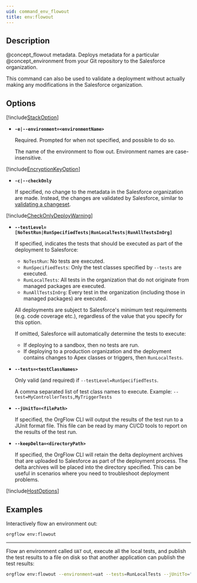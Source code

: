 ```yaml
---
uid: command_env_flowout
title: env:flowout
---
```


## Description

@concept_flowout metadata. Deploys metadata for a particular @concept_environment from your Git repository to the Salesforce organization.

This command can also be used to validate a deployment without actually making any modifications in the Salesforce organization.

## Options

[!include[StackOption](partials/stack-option.md)]

- **`-e|--environment=<environmentName>`**

  Required. Prompted for when not specified, and possible to do so.

  The name of the environment to flow out. Environment names are case-insensitive.

[!include[EncryptionKeyOption](partials/encryption-key-option.md)]

- **`-c|--checkOnly`**

  If specified, no change to the metadata in the Salesforce organization are made. Instead, the changes are validated by Salesforce, similar to [validating a changeset](https://help.salesforce.com/articleView?id=sf.changesets_inbound_test_deploy.htm&type=5).

[!include[CheckOnlyDeployWarning](partials/check-only-deploy-warning.md)]

- **`--testLevel=[NoTestRun|RunSpecifiedTests|RunLocalTests|RunAllTestsInOrg]`**

  If specified, indicates the tests that should be executed as part of the deployment to Salesforce:
  - `NoTestRun`: No tests are executed.
  - `RunSpecifiedTests`: Only the test classes specified by `--tests` are executed.
  - `RunLocalTests`: All tests in the organization that do not originate from managed packages are executed.
  - `RunAllTestsInOrg`: Every test in the organization (including those in managed packages) are executed.

  All deployments are subject to Salesforce's minimum test requirements (e.g. code coverage etc.), regardless of the value that you specify for this option.

  If omitted, Salesforce will automatically determine the tests to execute:
  - If deploying to a sandbox, then no tests are run.
  - If deploying to a production organization and the deployment contains changes to Apex classes or triggers, then `RunLocalTests`.

- **`--tests=<testClassNames>`**

  Only valid (and required) if `--testLevel=RunSpecifiedTests`.

  A comma separated list of test class names to execute. Example: `--test=MyControllerTests,MyTriggerTests`

- **`--jUnitTo=<filePath>`**

  If specified, the OrgFlow CLI will output the results of the test run to a JUnit format file. This file can be read by many CI/CD tools to report on the results of the test run.

- **`--keepDelta=<directoryPath>`**

  If specified, the OrgFlow CLI will retain the delta deployment archives that are uploaded to Salesforce as part of the deployment process. The delta archives will be placed into the directory specified. This can be useful in scenarios where you need to troubleshoot deployment problems.

[!include[HostOptions](partials/host-options.md)]

## Examples

Interactively flow an environment out:

```bash
orgflow env:flowout
```

***

Flow an environment called `UAT` out, execute all the local tests, and publish the test results to a file on disk so that another application can publish the test results:

```bash
orgflow env:flowout --environment=uat --tests=RunLocalTests --jUnitTo="C:\TestResults\MyTestResult.xml"
```
